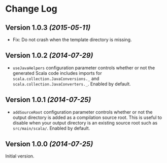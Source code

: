 Change Log
==========

Version 1.0.3 *(2015-05-11)*
----------------------------

 * Fix: Do not crash when the template directory is missing.


Version 1.0.2 *(2014-07-29)*
----------------------------

 * `useJavaHelpers` configuration parameter controls whether or not the generated Scala code
   includes imports for `scala.collection.JavaConversions._` and
   `scala.collection.JavaConverters._`. Enabled by default.


Version 1.0.1 *(2014-07-25)*
----------------------------

 * `addSourceRoot` configuration parameter controls whether or not the output directory is added
   as a compilation source root. This is useful to disable when your output directory is an
   existing source root such as `src/main/scala/`. Enabled by default.


Version 1.0.0 *(2014-07-25)*
----------------------------

Initial version.
